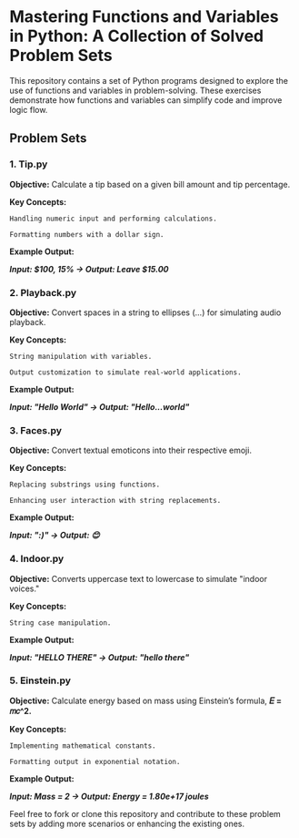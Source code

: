 # Mastering Functions and Variables in Python: A Collection of Solved Problem Sets
This repository contains a set of Python programs designed to explore the use of functions and variables in problem-solving. These exercises demonstrate how functions and variables can simplify code and improve logic flow.

## **Problem Sets**
### **1. Tip.py**
**Objective:** Calculate a tip based on a given bill amount and tip percentage.

**Key Concepts:**

    Handling numeric input and performing calculations.

    Formatting numbers with a dollar sign.

**Example Output:**

***Input: $100, 15% → Output: Leave $15.00***

### **2. Playback.py**
**Objective:** Convert spaces in a string to ellipses (...) for simulating audio playback.

**Key Concepts:**

    String manipulation with variables.

    Output customization to simulate real-world applications.

**Example Output:**

***Input: "Hello World" → Output: "Hello...world"***

### **3. Faces.py**
**Objective:** Convert textual emoticons into their respective emoji.

**Key Concepts:**

    Replacing substrings using functions.

    Enhancing user interaction with string replacements.

**Example Output:** 

***Input: ":)" → Output: 😊***

### **4. Indoor.py**
**Objective:** Converts uppercase text to lowercase to simulate "indoor voices."

**Key Concepts:**

    String case manipulation.


**Example Output:**

***Input: "HELLO THERE" → Output: "hello there"***

### **5. Einstein.py**
**Objective:** Calculate energy based on mass using Einstein’s formula, 
    **𝐸 = 𝑚𝑐^2.**

**Key Concepts:**

    Implementing mathematical constants.

    Formatting output in exponential notation.

**Example Output:**

***Input: Mass = 2 → Output: Energy = 1.80e+17 joules***

Feel free to fork or clone this repository and contribute to these problem sets by adding more scenarios or enhancing the existing ones.

